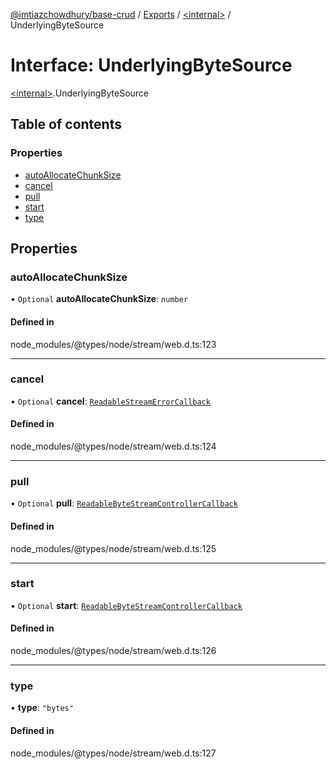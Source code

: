 [@imtiazchowdhury/base-crud](../README.md) / [Exports](../modules.md) / [\<internal\>](../modules/internal_.md) / UnderlyingByteSource

# Interface: UnderlyingByteSource

[\<internal\>](../modules/internal_.md).UnderlyingByteSource

## Table of contents

### Properties

- [autoAllocateChunkSize](internal_.UnderlyingByteSource.md#autoallocatechunksize)
- [cancel](internal_.UnderlyingByteSource.md#cancel)
- [pull](internal_.UnderlyingByteSource.md#pull)
- [start](internal_.UnderlyingByteSource.md#start)
- [type](internal_.UnderlyingByteSource.md#type)

## Properties

### autoAllocateChunkSize

• `Optional` **autoAllocateChunkSize**: `number`

#### Defined in

node_modules/@types/node/stream/web.d.ts:123

___

### cancel

• `Optional` **cancel**: [`ReadableStreamErrorCallback`](internal_.ReadableStreamErrorCallback.md)

#### Defined in

node_modules/@types/node/stream/web.d.ts:124

___

### pull

• `Optional` **pull**: [`ReadableByteStreamControllerCallback`](internal_.ReadableByteStreamControllerCallback.md)

#### Defined in

node_modules/@types/node/stream/web.d.ts:125

___

### start

• `Optional` **start**: [`ReadableByteStreamControllerCallback`](internal_.ReadableByteStreamControllerCallback.md)

#### Defined in

node_modules/@types/node/stream/web.d.ts:126

___

### type

• **type**: ``"bytes"``

#### Defined in

node_modules/@types/node/stream/web.d.ts:127
